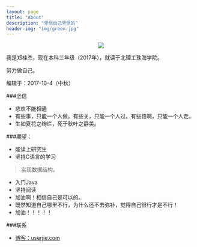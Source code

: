 ```yaml
---
layout: page
title: "About"
description: "坚信自己坚信的"
header-img: "img/green.jpg"
---
```



<center>
    <p><img src="http://7xlfkx.com1.z0.glb.clouddn.com/white2.jpg" align="center"></p>
</center>

我是郑桂杰，现在本科三年级（2017年），就读于北理工珠海学院。

努力做自己。
					
编辑于：2017-10-4（中秋）

###坚信


- 悲欢不能相通 
- 有些事，只能一个人做。有些关，只能一个人过。有些路啊，只能一个人走。
- 生如夏花之绚烂，死于秋叶之静美。


###期望：


- 能读上研究生
- 坚持C语言的学习
> 实现数据结构。
- 入门Java
- 坚持阅读
- 加油啊！相信自己是可以的。
- 既然知道自己哪里不行，为什么还不去弥补，觉得自己很行才是不行！
- 加油！！！！！



###联系

- [博客：userjie.com](userjie.com)